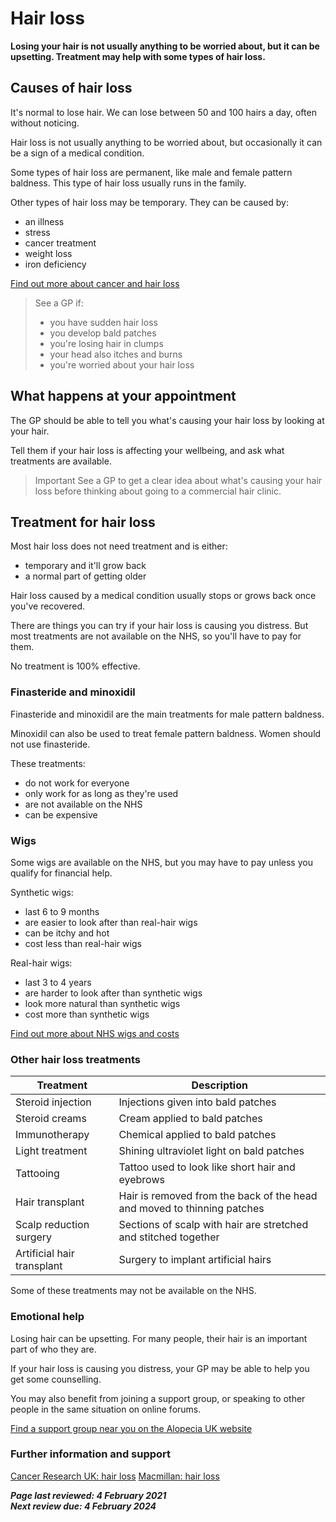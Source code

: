# Hair loss

**Losing your hair is not usually anything to be worried about, but it can be upsetting. Treatment may help with some types of hair loss.**

## Causes of hair loss
It's normal to lose hair. We can lose between 50 and 100 hairs a day, often without noticing.

Hair loss is not usually anything to be worried about, but occasionally it can be a sign of a medical condition.

Some types of hair loss are permanent, like male and female pattern baldness. This type of hair loss usually runs in the family.

Other types of hair loss may be temporary. They can be caused by:

- an illness
- stress
- cancer treatment
- weight loss
- iron deficiency

[Find out more about cancer and hair loss](chemotherapy-cancer-and-hair-loss.md)

> See a GP if:
> - you have sudden hair loss
> - you develop bald patches
> - you're losing hair in clumps
> - your head also itches and burns
> - you're worried about your hair loss

## What happens at your appointment

The GP should be able to tell you what's causing your hair loss by looking at your hair.

Tell them if your hair loss is affecting your wellbeing, and ask what treatments are available.

> Important
> See a GP to get a clear idea about what's causing your hair loss before thinking about going to a commercial hair clinic.

## Treatment for hair loss

Most hair loss does not need treatment and is either:

- temporary and it'll grow back
- a normal part of getting older

Hair loss caused by a medical condition usually stops or grows back once you've recovered.

There are things you can try if your hair loss is causing you distress. But most treatments are not available on the NHS, so you'll have to pay for them.

No treatment is 100% effective.

### Finasteride and minoxidil

Finasteride and minoxidil are the main treatments for male pattern baldness.

Minoxidil can also be used to treat female pattern baldness. Women should not use finasteride.

These treatments:

- do not work for everyone
- only work for as long as they're used
- are not available on the NHS
- can be expensive

### Wigs

Some wigs are available on the NHS, but you may have to pay unless you qualify for financial help.

Synthetic wigs:

- last 6 to 9 months
- are easier to look after than real-hair wigs
- can be itchy and hot
- cost less than real-hair wigs

Real-hair wigs:

- last 3 to 4 years
- are harder to look after than synthetic wigs
- look more natural than synthetic wigs
- cost more than synthetic wigs

[Find out more about NHS wigs and costs](https://www.nhs.uk/using-the-nhs/help-with-health-costs/wigs-and-fabric-supports-on-the-nhs/)

### Other hair loss treatments

| Treatment | Description |
| --- | --- |
| Steroid injection | Injections given into bald patches |
| Steroid creams | Cream applied to bald patches |
| Immunotherapy	| Chemical applied to bald patches |
| Light treatment | Shining ultraviolet light on bald patches |
| Tattooing | Tattoo used to look like short hair and eyebrows |
| Hair transplant | Hair is removed from the back of the head and moved to thinning patches |
| Scalp reduction surgery | Sections of scalp with hair are stretched and stitched together |
| Artificial hair transplant | Surgery to implant artificial hairs |

Some of these treatments may not be available on the NHS.

### Emotional help

Losing hair can be upsetting. For many people, their hair is an important part of who they are.

If your hair loss is causing you distress, your GP may be able to help you get some counselling.

You may also benefit from joining a support group, or speaking to other people in the same situation on online forums.

[Find a support group near you on the Alopecia UK website](https://www.alopecia.org.uk/Pages/Category/find-a-support-group?Take=10)

### Further information and support

[Cancer Research UK: hair loss](https://www.cancerresearchuk.org/about-cancer/coping/physically/changes-appearance/hair-loss)
[Macmillan: hair loss](https://www.macmillan.org.uk/cancer-information-and-support/impacts-of-cancer/hair-loss)

***Page last reviewed: 4 February 2021  
Next review due: 4 February 2024***